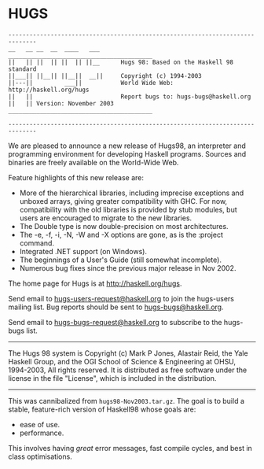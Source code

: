 # HUGS 

```
------------------------------------------------------------------------------
__   __ __  __  ____   ___      _________________________________________
||   || ||  || ||  || ||__      Hugs 98: Based on the Haskell 98 standard
||___|| ||__|| ||__||  __||     Copyright (c) 1994-2003
||---||         ___||           World Wide Web: http://haskell.org/hugs
||   ||                         Report bugs to: hugs-bugs@haskell.org
||   || Version: November 2003  _________________________________________

------------------------------------------------------------------------------
```


We are pleased to announce a new release of Hugs98, an interpreter
and programming environment for developing Haskell programs.
Sources and binaries are freely available on the World-Wide Web.

Feature highlights of this new release are:

- More of the hierarchical libraries, including imprecise exceptions
 and unboxed arrays, giving greater compatibility with GHC.
 For now, compatibility with the old libraries is provided by stub
 modules, but users are encouraged to migrate to the new libraries.
- The Double type is now double-precision on most architectures.
- The -e, -f, -i, -N, -W and -X options are gone, as is the :project
 command.
- Integrated .NET support (on Windows).
- The beginnings of a User's Guide (still somewhat incomplete).
- Numerous bug fixes since the previous major release in Nov 2002.

The home page for Hugs is at http://haskell.org/hugs.

Send email to hugs-users-request@haskell.org to join the hugs-users
mailing list.  Bug reports should be sent to hugs-bugs@haskell.org.

Send email to hugs-bugs-request@haskell.org to subscribe to the
hugs-bugs list.

------------------------------------------------------------------------------

 The Hugs 98 system is Copyright (c) Mark P Jones, Alastair Reid, the
 Yale Haskell Group, and the OGI School of Science & Engineering at OHSU,
 1994-2003, All rights reserved.  It is distributed as free software under
 the license in the file "License", which is included in the distribution.

------------------------------------------------------------------------------

This was cannibalized from `hugs98-Nov2003.tar.gz`. The goal is to build
a stable, feature-rich version of Haskell98 whose goals are:

- ease of use.
- performance.

This involves having _great_ error messages, fast compile cycles, and
best in class optimisations.
